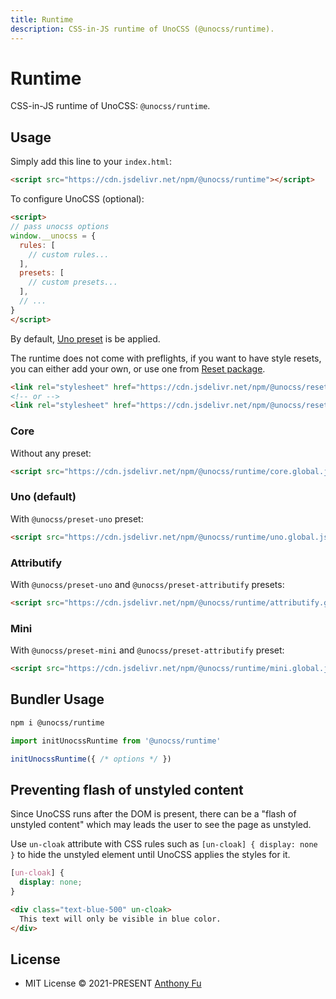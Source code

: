 ```yaml
---
title: Runtime
description: CSS-in-JS runtime of UnoCSS (@unocss/runtime).
---
```


# Runtime

CSS-in-JS runtime of UnoCSS: `@unocss/runtime`.

## Usage

Simply add this line to your `index.html`:

```html
<script src="https://cdn.jsdelivr.net/npm/@unocss/runtime"></script>
```

To configure UnoCSS (optional):

```html
<script>
// pass unocss options
window.__unocss = {
  rules: [
    // custom rules...
  ],
  presets: [
    // custom presets...
  ],
  // ...
}
</script>
```

By default, [Uno preset](/presets/uno) is be applied.

The runtime does not come with preflights, if you want to have style resets, you can either add your own, or use one from [Reset package](/tools/reset).

```html
<link rel="stylesheet" href="https://cdn.jsdelivr.net/npm/@unocss/reset/normalize.min.css">
<!-- or -->
<link rel="stylesheet" href="https://cdn.jsdelivr.net/npm/@unocss/reset/tailwind.min.css">
```
### Core

Without any preset:

```html
<script src="https://cdn.jsdelivr.net/npm/@unocss/runtime/core.global.js"></script>
```

### Uno (default)

With `@unocss/preset-uno` preset:

```html
<script src="https://cdn.jsdelivr.net/npm/@unocss/runtime/uno.global.js"></script>
```

### Attributify

With `@unocss/preset-uno` and `@unocss/preset-attributify` presets:

```html
<script src="https://cdn.jsdelivr.net/npm/@unocss/runtime/attributify.global.js"></script>
```

### Mini

With `@unocss/preset-mini` and `@unocss/preset-attributify` preset:

```html
<script src="https://cdn.jsdelivr.net/npm/@unocss/runtime/mini.global.js"></script>
```

## Bundler Usage

```bash
npm i @unocss/runtime
```

```ts
import initUnocssRuntime from '@unocss/runtime'

initUnocssRuntime({ /* options */ })
```

## Preventing flash of unstyled content

Since UnoCSS runs after the DOM is present, there can be a "flash of unstyled content" which may leads the user to see the page as unstyled.

Use `un-cloak` attribute with CSS rules such as `[un-cloak] { display: none }` to hide the unstyled element until UnoCSS applies the styles for it.

```css
[un-cloak] {
  display: none;
}
```

```html
<div class="text-blue-500" un-cloak>
  This text will only be visible in blue color.
</div>
```

## License

- MIT License &copy; 2021-PRESENT [Anthony Fu](https://github.com/antfu)
